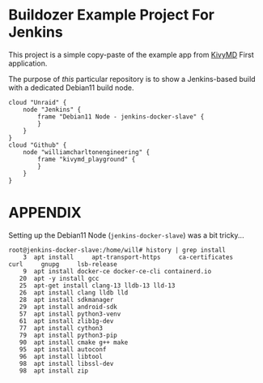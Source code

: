 # Buildozer Example Project For Jenkins

This project is a simple copy-paste of the example app from [KivyMD](https://kivymd.readthedocs.io/en/latest/getting-started/) First application.

The purpose of _this_ particular repository is to show a Jenkins-based build with a dedicated Debian11 build node.

```puml
cloud "Unraid" {
    node "Jenkins" {
        frame "Debian11 Node - jenkins-docker-slave" {
        }
    }
}
cloud "Github" {
    node "williamcharltonengineering" {
        frame "kivymd_playground" {
        }
    }
}
```

# APPENDIX

Setting up the Debian11 Node (`jenkins-docker-slave`) was a bit tricky...

```console
root@jenkins-docker-slave:/home/will# history | grep install
    3  apt install     apt-transport-https     ca-certificates     curl     gnupg     lsb-release
    9  apt install docker-ce docker-ce-cli containerd.io
   20  apt -y install gcc
   25  apt-get install clang-13 lldb-13 lld-13
   26  apt install clang lldb lld
   28  apt install sdkmanager
   29  apt install android-sdk
   57  apt install python3-venv
   61  apt install zlib1g-dev
   77  apt install cython3
   79  apt install python3-pip
   90  apt install cmake g++ make
   95  apt install autoconf
   96  apt install libtool
   98  apt install libssl-dev
   98  apt install zip
```
